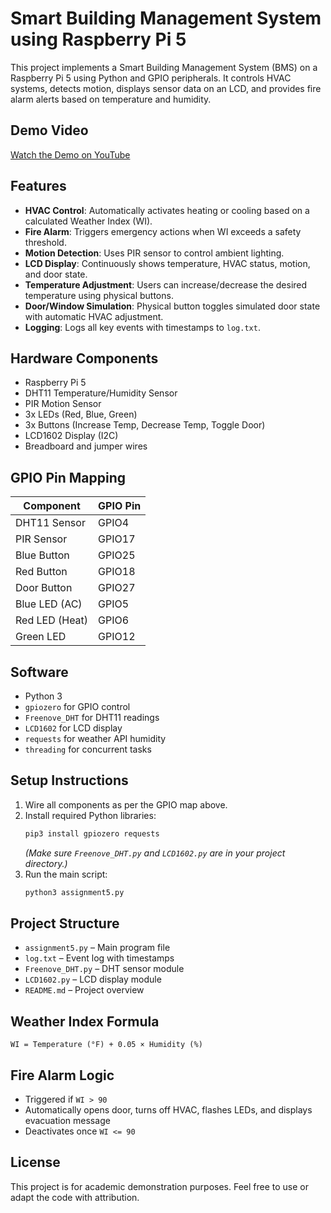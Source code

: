 # Smart Building Management System using Raspberry Pi 5

This project implements a Smart Building Management System (BMS) on a Raspberry Pi 5 using Python and GPIO peripherals. It controls HVAC systems, detects motion, displays sensor data on an LCD, and provides fire alarm alerts based on temperature and humidity.

## Demo Video

[Watch the Demo on YouTube](https://www.youtube.com/watch?v=Ftd7s_3XVKs)

## Features

- **HVAC Control**: Automatically activates heating or cooling based on a calculated Weather Index (WI).
- **Fire Alarm**: Triggers emergency actions when WI exceeds a safety threshold.
- **Motion Detection**: Uses PIR sensor to control ambient lighting.
- **LCD Display**: Continuously shows temperature, HVAC status, motion, and door state.
- **Temperature Adjustment**: Users can increase/decrease the desired temperature using physical buttons.
- **Door/Window Simulation**: Physical button toggles simulated door state with automatic HVAC adjustment.
- **Logging**: Logs all key events with timestamps to `log.txt`.

## Hardware Components

- Raspberry Pi 5
- DHT11 Temperature/Humidity Sensor
- PIR Motion Sensor
- 3x LEDs (Red, Blue, Green)
- 3x Buttons (Increase Temp, Decrease Temp, Toggle Door)
- LCD1602 Display (I2C)
- Breadboard and jumper wires

## GPIO Pin Mapping

| Component       | GPIO Pin |
|----------------|----------|
| DHT11 Sensor    | GPIO4    |
| PIR Sensor      | GPIO17   |
| Blue Button     | GPIO25   |
| Red Button      | GPIO18   |
| Door Button     | GPIO27   |
| Blue LED (AC)   | GPIO5    |
| Red LED (Heat)  | GPIO6    |
| Green LED       | GPIO12   |

## Software

- Python 3
- `gpiozero` for GPIO control
- `Freenove_DHT` for DHT11 readings
- `LCD1602` for LCD display
- `requests` for weather API humidity
- `threading` for concurrent tasks

## Setup Instructions

1. Wire all components as per the GPIO map above.
2. Install required Python libraries:
   ```bash
   pip3 install gpiozero requests
   ```
   *(Make sure `Freenove_DHT.py` and `LCD1602.py` are in your project directory.)*
3. Run the main script:
   ```bash
   python3 assignment5.py
   ```

## Project Structure

- `assignment5.py` – Main program file
- `log.txt` – Event log with timestamps
- `Freenove_DHT.py` – DHT sensor module
- `LCD1602.py` – LCD display module
- `README.md` – Project overview

## Weather Index Formula

```
WI = Temperature (°F) + 0.05 × Humidity (%)
```

## Fire Alarm Logic

- Triggered if `WI > 90`
- Automatically opens door, turns off HVAC, flashes LEDs, and displays evacuation message
- Deactivates once `WI <= 90`

## License

This project is for academic demonstration purposes. Feel free to use or adapt the code with attribution.
